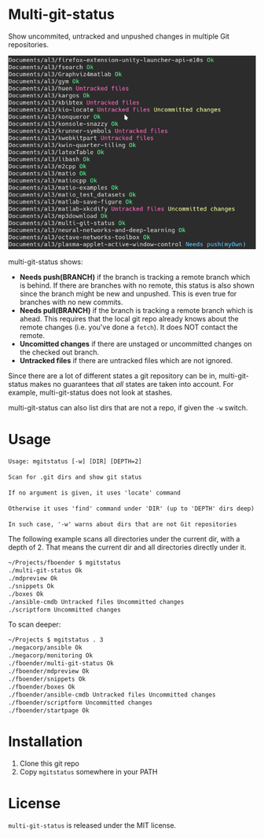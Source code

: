 Multi-git-status
================

Show uncommited, untracked and unpushed changes in multiple Git repositories.

![](https://raw.githubusercontent.com/kupiqu/multi-git-status/master/screenshot.png)

multi-git-status shows:

* **Needs push(BRANCH)** if the branch is tracking a remote branch which is
  behind. If there are branches with no remote, this status is also shown
  since the branch might be new and unpushed. This is even true for branches
  with no new commits.
* **Needs pull(BRANCH)** if the branch is tracking a remote branch which is
  ahead. This requires that the local git repo already knows about the remote
  changes (i.e. you've done a `fetch`). It does NOT contact the remote.
* **Uncomitted changes** if there are unstaged or uncommitted changes on the
  checked out branch.
* **Untracked files** if there are untracked files which are not ignored.

Since there are a lot of different states a git repository can be in,
multi-git-status makes no guarantees that *all* states are taken into account.
For example, multi-git-status does not look at stashes.

multi-git-status can also list dirs that are not a repo, if given the `-w`
switch.


# Usage

    Usage: mgitstatus [-w] [DIR] [DEPTH=2]

    Scan for .git dirs and show git status

    If no argument is given, it uses 'locate' command

    Otherwise it uses 'find' command under 'DIR' (up to 'DEPTH' dirs deep)

    In such case, '-w' warns about dirs that are not Git repositories


The following example scans all directories under the current dir, with a
depth of 2. That means the current dir and all directories directly under it.

    ~/Projects/fboender $ mgitstatus
    ./multi-git-status Ok
    ./mdpreview Ok
    ./snippets Ok
    ./boxes Ok
    ./ansible-cmdb Untracked files Uncommitted changes
    ./scriptform Uncommitted changes

To scan deeper:

    ~/Projects $ mgitstatus . 3
    ./megacorp/ansible Ok
    ./megacorp/monitoring Ok
    ./fboender/multi-git-status Ok
    ./fboender/mdpreview Ok
    ./fboender/snippets Ok
    ./fboender/boxes Ok
    ./fboender/ansible-cmdb Untracked files Uncommitted changes
    ./fboender/scriptform Uncommitted changes
    ./fboender/startpage Ok

# Installation

1. Clone this git repo
2. Copy `mgitstatus` somewhere in your PATH

# License

`multi-git-status` is released under the MIT license.
